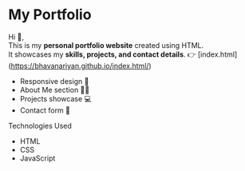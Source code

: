 # My Portfolio

Hi 👋,  
This is my **personal portfolio website** created using HTML.  
It showcases my **skills, projects, and contact details**.
👉 [index.html]              
(https://bhavanariyan.github.io/index.html/)
- Responsive design 📱
- About Me section 🙋‍♀️
- Projects showcase 💻
- Contact form 📧

Technologies Used
- HTML
- CSS
- JavaScript
